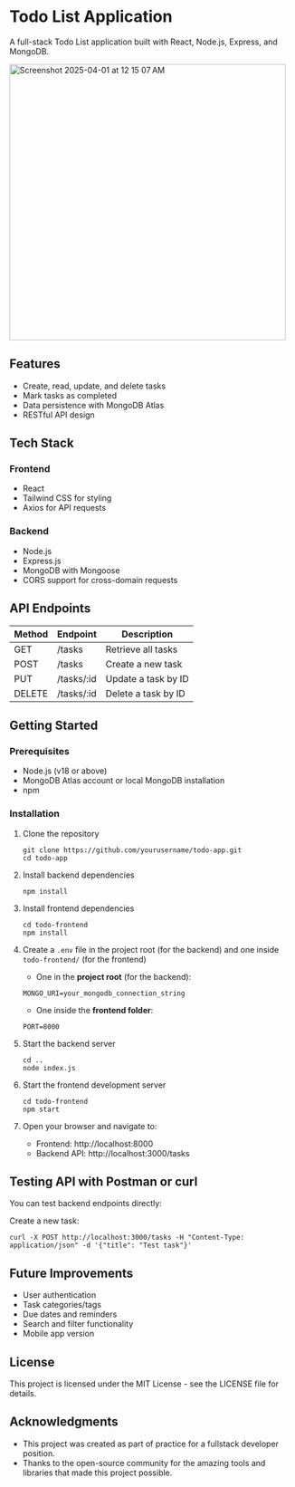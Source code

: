 # Todo List Application

A full-stack Todo List application built with React, Node.js, Express, and MongoDB.

<img width="488" alt="Screenshot 2025-04-01 at 12 15 07 AM" src="https://github.com/user-attachments/assets/36f18d2e-6558-4c53-83f4-e0302115e9dc" />


## Features

- Create, read, update, and delete tasks
- Mark tasks as completed
- Data persistence with MongoDB Atlas
- RESTful API design

## Tech Stack

### Frontend
- React
- Tailwind CSS for styling
- Axios for API requests

### Backend
- Node.js
- Express.js
- MongoDB with Mongoose
- CORS support for cross-domain requests

## API Endpoints

| Method | Endpoint     | Description            |
|--------|--------------|------------------------|
| GET    | /tasks       | Retrieve all tasks     |
| POST   | /tasks       | Create a new task      |
| PUT    | /tasks/:id   | Update a task by ID    |
| DELETE | /tasks/:id   | Delete a task by ID    |

## Getting Started

### Prerequisites
- Node.js (v18 or above)
- MongoDB Atlas account or local MongoDB installation
- npm

### Installation

1. Clone the repository
   ```
   git clone https://github.com/yourusername/todo-app.git
   cd todo-app
   ```

2. Install backend dependencies
   ```
   npm install
   ```

3. Install frontend dependencies
   ```
   cd todo-frontend
   npm install
   ```

4. Create a `.env` file in the project root (for the backend) and one inside `todo-frontend/` (for the frontend)

   - One in the **project root** (for the backend):
   ```
   MONGO_URI=your_mongodb_connection_string
   ```
   
   - One inside the **frontend folder**:
   ```
   PORT=8000
   ```

5. Start the backend server
   ```
   cd ..
   node index.js
   ```

6. Start the frontend development server
   ```
   cd todo-frontend
   npm start
   ```

7. Open your browser and navigate to:
   - Frontend: http://localhost:8000
   - Backend API: http://localhost:3000/tasks

## Testing API with Postman or curl

You can test backend endpoints directly:

Create a new task:

```
curl -X POST http://localhost:3000/tasks -H "Content-Type: application/json" -d '{"title": "Test task"}'
```


## Future Improvements

- User authentication
- Task categories/tags
- Due dates and reminders
- Search and filter functionality
- Mobile app version

## License

This project is licensed under the MIT License - see the LICENSE file for details.

## Acknowledgments

- This project was created as part of practice for a fullstack developer position.
- Thanks to the open-source community for the amazing tools and libraries that made this project possible.
